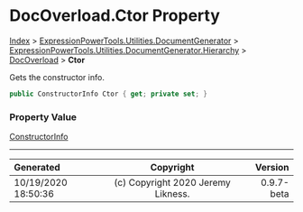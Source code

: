 ﻿# DocOverload.Ctor Property

[Index](../index.md) > [ExpressionPowerTools.Utilities.DocumentGenerator](ExpressionPowerTools.Utilities.DocumentGenerator.a.md) > [ExpressionPowerTools.Utilities.DocumentGenerator.Hierarchy](ExpressionPowerTools.Utilities.DocumentGenerator.Hierarchy.n.md) > [DocOverload](ExpressionPowerTools.Utilities.DocumentGenerator.Hierarchy.DocOverload.cs.md) > **Ctor**

Gets the constructor info.

```csharp
public ConstructorInfo Ctor { get; private set; }
```

### Property Value

 [ConstructorInfo](https://docs.microsoft.com/dotnet/api/system.reflection.constructorinfo) 


---

| Generated | Copyright | Version |
| :-- | :-: | --: |
| 10/19/2020 18:50:36 | (c) Copyright 2020 Jeremy Likness. | 0.9.7-beta |
